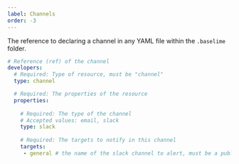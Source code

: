 ```yaml
---
label: Channels
order: -3
---
```


The reference to declaring a channel in any YAML file within the `.baselime` folder.

```yaml # :icon-code: .baselime/demo.yml
# Reference (ref) of the channel
developers:
  # Required: Type of resource, must be "channel"
  type: channel

  # Required: The properties of the resource
  properties:
    
    # Required: The type of the channel
    # Accepted values: email, slack
    type: slack
    
    # Required: The targets to notify in this channel
    targets:
     - general # the name of the slack channel to alert, must be a public channe;
    
```
